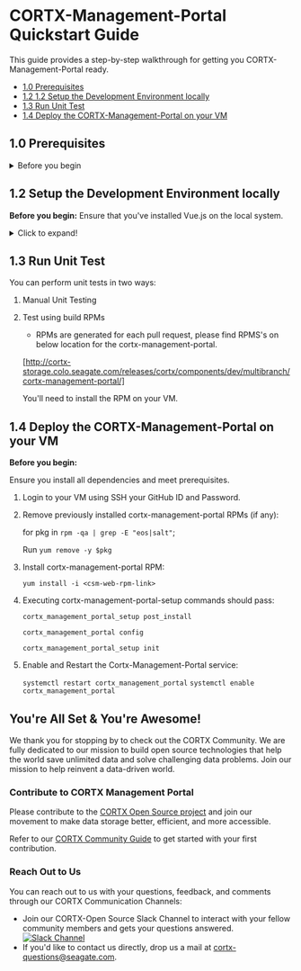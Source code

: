 # CORTX-Management-Portal Quickstart Guide

This guide provides a step-by-step walkthrough for getting you CORTX-Management-Portal ready.

- [1.0 Prerequisites](##10-Prerequisites)
- [1.2 1.2 Setup the Development Environment locally](#12-Setup-the-Development-Environment-locally)
- [1.3 Run Unit Test](#13-Run-Unit-Test)
- [1.4 Deploy the CORTX-Management-Portal on your VM](#14-Deploy-the-CORTX-Management-Portal-on-your-VM)

## 1.0 Prerequisites

<details>
<summary>Before you begin</summary>
<p>

1. Login with super user:
   
   `$ sudo su`

    Or 
    
    `$ sudo -s`

2. Install Node.js

   ```shell

   $ wget  https://nodejs.org/dist/v12.13.0/node-v12.13.0-linux-x64.tar.xz
   $ tar -xvf node-v12.13.0-linux-x64.tar.xz
   $ mkdir /opt/nodejs
   $ cp -r node-v12.13.0-linux-x64 /opt/nodejs/
   $ ln -s /opt/nodejs/node-v12.13.0-linux-x64/bin/node /usr/bin node
   $ ln -s /opt/nodejs/node-v12.13.0-linux-x64/bin/npm /usr/bin
   npm
   ``` 
3. Install GitHub
     
     Refer to the [Contributing to CORTX Management Portal](Contribution.md) document to install GitHub and clone cortx-manager and its dependent repos.
     
</p>
</details>

## 1.2 Setup the Development Environment locally

**Before you begin:** Ensure that you've installed Vue.js on the local system.

<details>
<summary>Click to expand!</summary>
<p>

1. Click open the UI repository link [here](https://github.com/Seagate/cortx-management-portal).
2. Clone the UI repository using this [URL](https://github.com/Seagate/cortx-management-portal.git) in new folder and run:

  ```shell

  $ git clone  https://github.com/Seagate/cortx-cortx-management-portal.git
  ```
3. Run the following command in both:

   `\cortx-management-portal\gui` and,

   ` \cortx-management-portal\web` to install dependent packages

4. Run `npm install` or `npm i`.

5. Change the proxy in the `vue.config.js` file from the GUI folder to point or access the backend REST API
 proxy:
 
   `http://localhost:28100` to the required server proxy: 
  
   `http://10.230.244.254:28101`

6. To connect middleware nodejs API, update the `.env` file with a few entries:

   ```shell
   SERVER_PROTOCOL="https" change to SERVER_PROTOCOL="http" CORTX_MANAGER_HOST="localhost"
   ```
   1. Change the above to: `CORTX_MANAGEMENT_PORTAL_HOST="10.230.244.254"`
  
   2. Change the `LOG_FILE_PATH` to local directory path:
  
      `LOG_FILE_PATH="H:\\744541\\Documents\\log\\CORTX_MANAGER_middleware.log"`

      `FILE_UPLOAD_FOLDER="H:\\744541\\Documents\\frontend\\file_upload"`
    
   3. To serve the UI locally, run the below command via terminal:  
  
      `\cortx-cortx-management-portal\gui - npm run serve`
     `\cortx-cortx-management-portal\web - npm run dev`
  
   4. Open the browser and run [http://localhost:8080/](http://localhost:8080/).

</p>
</details>

## 1.3 Run Unit Test

You can perform unit tests in two ways:

1. Manual Unit Testing

2. Test using build RPMs

   - RPMs are generated for each pull request, please find RPMS's on below location for the cortx-management-portal.

   [http://cortx-storage.colo.seagate.com/releases/cortx/components/dev/multibranch/cortx-management-portal/]
   
   You'll need to install the RPM on your VM.

## 1.4 Deploy the CORTX-Management-Portal on your VM

**Before you begin:** 

Ensure you install all dependencies and meet prerequisites.

1. Login to your VM using SSH your GitHub ID and Password.
2. Remove previously installed cortx-management-portal RPMs (if any):

   for pkg in `rpm -qa | grep -E "eos|salt"`; 
   
   Run `yum remove -y $pkg` 

3. Install cortx-management-portal RPM:

    `yum install -i <csm-web-rpm-link>`

4. Executing cortx-management-portal-setup commands should pass: 

   `cortx_management_portal_setup post_install`

   `cortx_management_portal config`

   `cortx_management_portal_setup init`

5. Enable and Restart the Cortx-Management-Portal service: 

   `systemctl restart cortx_management_portal`
   `systemctl enable cortx_management_portal`

## You're All Set & You're Awesome!

We thank you for stopping by to check out the CORTX Community. We are fully dedicated to our mission to build open source technologies that help the world save unlimited data and solve challenging data problems. Join our mission to help reinvent a data-driven world. 

### Contribute to CORTX Management Portal

Please contribute to the [CORTX Open Source project](https://github.com/Seagate/cortx/blob/main/doc/SuggestedContributions.md) and join our movement to make data storage better, efficient, and more accessible.

Refer to our [CORTX Community Guide](https://github.com/Seagate/cortx/blob/main/doc/CORTXContributionGuide.md) to get started with your first contribution.

### Reach Out to Us

You can reach out to us with your questions, feedback, and comments through our CORTX Communication Channels:

- Join our CORTX-Open Source Slack Channel to interact with your fellow community members and gets your questions answered. [![Slack Channel](https://img.shields.io/badge/chat-on%20Slack-blue)](https://join.slack.com/t/cortxcommunity/shared_invite/zt-femhm3zm-yiCs5V9NBxh89a_709FFXQ?)
- If you'd like to contact us directly, drop us a mail at cortx-questions@seagate.com.




